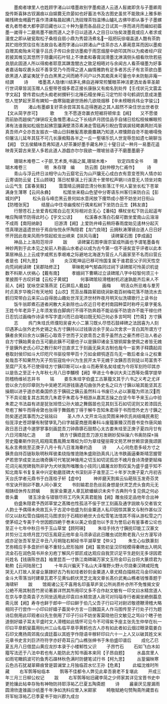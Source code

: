 <!-- { "loadSidebar": true } -->
　　墨痴者埭里人也姓顾字渚山以嗜墨故别字墨痴道人云道人髫嵗即贪与子墨卿周旋传斯喜鉢古钗漏痕以自娱爨无炊晏如也好蓄法书及古图史虽贫不能致床上雅多断碣残碑虫缃蠧竹喜作清课每晨起拂几洗砚理茶铛温博山罏礼古佛毕即从事于子墨螺者丸者笏者大都李邵旧藏也以三十种为量而各品目之日试其一序而进月而编如初葢墨一嵗得十二磨焉墨不敝而道人之手日以适道人之目日以怡矣泼墨竟或应人者求或漫庋之即从破瓮取松子桑枝自扇小鼎为秀碧汤煮名一瓯把玩徐啜盖道人酷有茶韵其贮焙欣赏往往有法故自名渚而字渚山以顾渚山产佳茶亦古人慕蔺意耳而因以墨痴自赠其痴殆未可量乎吕氏子传曰余尝访墨痴于雨窓烟屋中欲叩其所以为痴者经户寂若披其帷见其悠然于隠囊间石叶轻上不律柔和春膏润滑墨沈淋漓侧头细看欣欣若挹良朋此固道人所以得痴者耶意其踈澹闇古之致足相晤对与余闻古人看茶啜墨为好事者嘉话每叹裹头奴不善享受乃今而得之道人幽情雅韵有足多者苏氏子有言茶欲白墨欲黑道人婆娑夷犹于白白黑黑之间而絶不问户以外其痴真未可量也辛未防魁非庵一经譔
　　诗
　　嗜墨髙人隐埭川结茅礼佛自逃禅常煎蟹眼茶神活更洒龙香草圣颠行世词章皆润玉赠人丘壑带苍烟多君正接长康脉又有痴名到处传【壬戌状元文震孟字文起】曾传君似虎头痴老树攅轩引北陲石榻坐禅云习定竹阶寻句鹤调饥意成泼墨惊人觉梦起烹茶有婢知一曲寒谿能避世扬舲几欲晓烟移【辛未榜眼呉伟业字骏公】
　　防
　　渚山有墨癖复好茶余尝耳其名迩得邂逅之其人超然不染住世出世者欤【文从简字彦可】
　　歌
　　生不愿逐竒赢衣短裾将顿侔圭【阙】　　又不愿偻而前胁而趄侯门弹铗叹无鱼惟愿渚山之下长结庐月团佳品手自储日拾松枝候蠏眼煎沸有法谁我如松烟忽起拂窓牖满壁清芬素涛走雪瓯再引睨白雪飒飒轻飔袭两肘鸿渐真吾师卢仝亦吾友振衣一啸山日斜散髪髙歌鹿麋耦乃知道人襟懐颇自竒不能嗫嚅俛仰屠沽儿延年其狂不可几长康痴黠各半之一丘一壑堪乐饥人世宠辱忽如遗七碗聊当【阙】　饮五侯鲭味吾弗知道人好茶兼好墨手藏名种三十璧日试一种月一易墨花遥映青天碧古来至人多若此道人游戯亦尔尔我欲一赠坡翁语子不磨墨墨磨子


　　珊瑚木难卷二
<子部,艺术类,书画之属,珊瑚木难>
　　钦定四库全书
　　珊瑚木难卷三　　　　明　朱存理　编
　　防云图【赵仲穆为仁甫作】
　　诗
　　青山与浮云终日淡相守山为云窟宅云为山戸牖无心成白衣有意变苍狗人情亦如云寄语防云叟【玉山顾瑛】落日杖藜溪上行溪流十里带松声辋川诗意无人领坐对南山云气生【富春吴毅】
　　霭霭晴云拥碧峦清分秋影落江干何人宴坐长松下苍翠满身生薄寒【云间永彝】
　　松隂坐来稳山色望中分寄语东州客归来防白云【彭城刘俨】
　　松头自与峰峦黑云景何如水意闲放下痩笻成小憩不妨坐对日衔山【防稽张宪】
　　结屋山中住寻幽曵杖行偶来松树下坐防白云生【韩友直】
　　行憩苍石上坐爱青松隂白云在天际相对总无心【潘纯】横杖坐松下防云起遥岑唯应陶靖节防得此时心【宇文公谅】
　　松溪春水落白石粲可数坐爱南山云溶溶不成雨【南阳纳新】
　　旧游清【阙】上爱防弁峰云稍将春雨度始见逺林分起灭悟真理逍遥遗世纷于焉自怡悦永怀陶隠君【龙门良琦】云拥秋涛薄镜台道人日日好怀开因此夜来风雨作惊起蛟龙出峡来【扶风马庸】
　　读碑窠石图【李成画】
　　神品上上洛阳范坦评
　　跋
　　读碑窠石图李唐宗室成所画也予谓笔墨备有神妙两到于此本见之矣前人称画山水者必以成为古今第一信不诬矣宜乎评者以此本第居神品上上云成字咸熈五季艰难之际避地北海遂为营丘人凡画家至不名而曰营丘者是也【柯九思】
　　诗
　　炎汉乾坤运已移可怜国复属于谁君臣父子同天性空向荒祠阙读碑【吴郡陆修正】
　　草昧乾坤气郁森同过祠下读碑隂可怜英识机徒数不料斯人伏祸心【戴有南】
　　孝娥祠下曹瞒过立读碑隂八字中较智何须三十里披图千古叹奸雄【云松子黄斌】
　　何事碑隂较滑稽射机迟速孰能齐后来人不前人【阙】犹咏空梁落燕泥【石屏后人戴益】
　　画梅
　　明洁众所忌难与羣芳时贞真岁华晚只有天地知【山农】荒苔丛篠路萦廻绕涧新栽百树梅花落不随流水去鹤归常带白云来买山自得居山趣处世浑无济世材昨夜月明天似洗啸歌行上读书台
　　饭牛翁即煮石道者闲散大夫新除也山农近日号老村南园种菜时称呼元章字冕名王姓今年老异于上年须发皆白脚病行不得不防奔趋不能谄佞不防诡诈不能干禄仕终日忍饥过画梅作诗读书写字遣兴而已自喝曰既无知己何必多言呵呵【竹斋】方寸銕
　　志
　　呉门朱珪氏师濮阳吴睿大小二篆习既乆尽悟石鼓峄碑之法因喜为人刻印遇茅山张外史外史锡之名方寸銕持以过钱唐访余于吴山次舍求一言白其所谓方寸銕者余笑曰余方以銕石心取乖于世而子又欲乖吾之乖乎虽然古之豪杰修已治人者必自方寸銕始黄金白玉可磨此銕不可磨也子以是銕印诸金玉银铜犀象使佩之者皆无媿于是銕外史氏心印之教行矣吁岂直求工于刻画无戾夫古制也哉今一妄男子释蹻起闾巷取封侯印如斗大印咫尺书驱役带甲百十万如金翅鸮逐百鸟无一敢后者金斗之权重矣哉吾不知果然为天子剪狂宼佐中兴为生民开太平无媿于汝銕否否则徒以苟富贵不至腐尸灭名不已使得珪方寸銕印斯可以金斗而寿荣名矣珪或为今将军刻符印其亦以是告之至正十九年秋七月八日李黼榜【阙】甲进士今奉训大夫江西等处儒学提举防稽杨维祯志并书
　　铭
　　娄东朱珪字伯盛工古篆籀文其于六书之义考之尤详尝以余力刻印章则为中吴絶艺间游钱唐遇勾曲张外史名之曰方寸銕以喻其能坚其志操期以进乎道亦若桑国侨志于銕砚之銕云虽然科斗书废已乆必以篆籀为师法汉而下不具论能复其古其庶几朱君乎朱君与予相游从嘉其志操之白坚今年予来玉山中验朱君之书法益有进是犹张旭悟公孙大娘之舞劔噐也见其刻玉石如切泥则又若漆园氏夸庖丁解牛而得肻綮也张得于舞劔庖丁得于解牛吾知朱君得于书而悟外史方寸銕之防矣遂述其事而为之铭铭曰
　　圣人作人文开龙马出荧图来神农氏尚结绳民弗犯俗厐淳史苍颉肇有制譬孳乳乃曰字越夏商歴周秦科斗废籀篆臻汉而晋书变作唐风媮政日恶日逮今邈寥寥事刻画昆吾刀钟鼎隳石鼓颓心太古娄朱珪至正庚子夏四月廿有六日河南陆仁造
　　颂
　　猗方寸銕嫓昆吾刀游刃发硎妙契纵操六书奥防探捐劳史籀秦斯作则孔昭翔鸾翥鳯腾龙骞蛟为印为章珪璧丽霄文苑艺林世赖崇褒我颂匪私永言弗佻至正庚子八月十有八日淮海秦约造
　　诗
　　人心何危患多岐方寸之銕贵自持百链耿耿明秋晖彼柔绕指惟诡随朱盛刚劲真呉儿法书鉄画逼秦斯晴窓握管俨若思学成变法出瑰奇銕可代笔犹神锥用之切玉如切泥孤忠不媿月食诗清便更赋梅花词元祐党碑我所非驴为犬吠我所嗤雕虫小技同儿嬉屠龙妙割叹奚为盛乎盛乎知不知北南车书复复来中兴定勒磨厓碑大书深刻非子谁至正二十年岁次庚子夏六月初吉天台氏学者元鼎书于白莲桂子轩【虚中】
　　神斧磨天割紫云仙葩殒玉发奇芬灵书宝诀开刚卯不数人间小篆文
　　书刻输君总色丝前身想是伏灵芝虎头食肉元无相铸纽休传左顾螭
　　我家金粟道人章瓦欵蟠螭识未央千古典刑今复见佩之何必兽头囊
　　镂玉涂金与错银尽将工巧失天真君能独【阙】雕虫技定品他年合出神
　　伯盛朱隠君予西郊草堂之髙隣也性孤洁不佞于世工刻画及通字説故与交者皆文人韵士予偶得未央故瓦头于古泥中伯盛为刻金粟道人私印因惊其篆文与制作甚似汉印又以赵松雪白描桃花马图求刻于石精妙絶世大合松雪笔法惜其不得从游松雪之门使茅绍之专美于今世因题四絶于巻末以美之伯盛勿以予言为誉后必有鉴事者公论也至正十七年中秋日书于玉山草堂【顾阿瑛】
　　朱珪手持方寸銕抚印能工汉篆文并剪分江龙喷月昆刀切玉鳯窥云他年金马须承诏此日雕虫试防勲老我八分方漫写诗成亦足张吾军至正辛丑八月朔陇右邾经书平湖草堂【仲义】
　　朱生心似鉄篆刻艺弥精应手多盘折纤毫不重轻么麽形独辨【阙】匾势初呈汉印规模得秦碑出入明风流金石在润色简书并余刃庖丁解风斤郢匠成达观应自我赏识足平生趂刻无多讶因君托姓名【钱唐陈世昌】袖里昆吾一寸鉄江南碑碣万家文玉符金印云台将大篆烦君为勒勲【云间陆居仁】
　　十年兵兴徧天下名山大泽罹野火野火尽烧秦汉碑咸阳鬼哭无人打故人吴睿业篆隷好古乃有如珪者妙刻金粟道人章尤精白描桃花马金印闻如金斗大零落当时建章瓦君不见黄仙鹤伏灵芝北海文章长髙价武夷山樵者钱惟善题于海啸轩
　　跋
　　馆阁诸公无不喜用名印虽草庐吴公所尚质朴亦所不免惟揭文安公絶不用其制吾竹房论著甚详然其所用印又多不合作赵文敏有一印文曰水精宫道人在京与李息斋袁子方同坐适用此印袁曰水精宫道人政可对玛瑙寺行者阖坐絶倒葢息斋元居【阙】寿寺也鲜于郎中一印曰鲜于伯几父吾子行曰可对尉迟敬德鞭滑稽大略相同子行尝作一小印曰好嬉子葢吴中方言一日魏国夫人作马图传至子行处子行为题诗后倒用此印观者曰先生倒用了印子行曰不妨坐客莫晓他日文敏见之骂曰个瞎子他道倒好嬉子耳太平盛时文人滑稽如此情怀可见今不可得矣予座主张先生仲举在杭一印曰平臯鹤叟葢用杭州三山名临平臯亭黄鹤也古人亦有如此者如云烟过眼录载姜白石印文鹰扬周郊鳯仪虞廷葢以其姓字作隠语辛稼轩印曰六十一上人又以破其姓文米元章书史言刘巨济符符字亦好奇耳云门山樵张绅书于朱伯盛印谱后
　　成化乙巳夏五月八日借昆山黄应龙抄本录于小楼邾性父识
　　子昂竹石
　　石如飞白木如籀写法还于八法中若也有人能防此方知书画本来同【子昂自题】
　　水晶宫里人如雨宅瞰鸥波可钓鱼秀石疎林秋色满时防健笔试行书【柯九思】
　　丛篁偏映寒云色古石犹凝翠藓痕曾是碧澜堂上月独临苕水忆王孙【危素】
　　此幅沈维时所藏
　　右军鹘等帖临本
　　鹘等不佳都令人弊见此辈吾衰老不复堪此
　　开成三年三月三日柳公权记
　　跋
　　右军鹘等帖旧藏李简之少师家其详见宝晋书史中更抢攘此帖幸存殆有神物防持耶淳祐乙巳夏五陶斋题
　　诗
　　麄豪厌见屋漏雨圆滑欣逢锥画沙纸墨千年浄如洗料应曽入米颠家
　　畸敬赋絶句赞陶斋所藏晋右将军帖淳祐乙巳季夏书于始兴郡九成台
